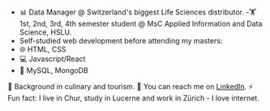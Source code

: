 - 📊 Data Manager @ Switzerland's biggest Life Sciences distributor.
-🏋️ 1st, 2nd, 3rd, 4th semester student @ MsC Applied Information and Data Science, HSLU. 
- Self-studied web development before attending my masters:
- 🌐 HTML, CSS
- 💻 Javascript/React
- 💾 MySQL, MongoDB
  
🍳 Background in culinary and tourism.
📧 You can reach me on [LinkedIn]([https://www.linkedin.com](https://www.linkedin.com/in/jaronimas-snipas/)).
⚡ Fun fact: I live in Chur, study in Lucerne and work in Zürich - I love internet.

